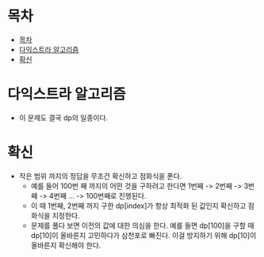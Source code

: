 # 목차
- [목차](#목차)
- [다익스트라 알고리즘](#다익스트라-알고리즘)
- [확신](#확신)

# 다익스트라 알고리즘
- 이 문제도 결국 dp의 일종이다.

# 확신
- 작은 범위 까지의 정답을 무조건 확신하고 점화식을 푼다.
  - 예를 들어 100번 째 까지의 어떤 것을 구하려고 한다면 1번째 -> 2번째 -> 3번째 -> 4번째 ... -> 100번째로 진행된다.
  - 이 때 1번째, 2번째 까지 구한 dp[index]가 항상 최적화 된 값인지 확신하고 점화식을 지정한다.
  - 문제를 풀다 보면 이전의 값에 대한 의심을 한다. 예를 들면 dp[100]을 구할 때 dp[10]이 올바른지 고민하다가 삼천포로 빠진다. 이걸 방지하기 위해 dp[10]이 올바른지 확신해야 한다.